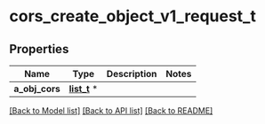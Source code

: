 # cors_create_object_v1_request_t

## Properties
Name | Type | Description | Notes
------------ | ------------- | ------------- | -------------
**a_obj_cors** | [**list_t**](cors_request_compound.md) \* |  | 

[[Back to Model list]](../README.md#documentation-for-models) [[Back to API list]](../README.md#documentation-for-api-endpoints) [[Back to README]](../README.md)


